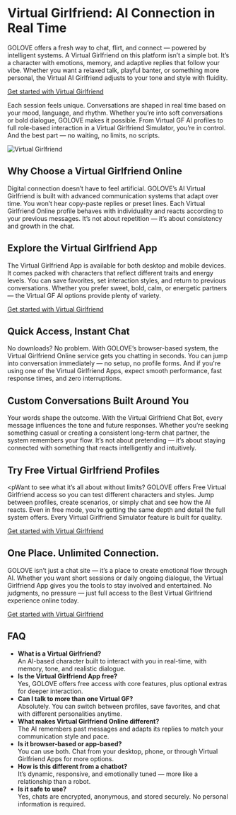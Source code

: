<h1>Virtual Girlfriend: AI Connection in Real Time</h1>

<p>GOLOVE offers a fresh way to chat, flirt, and connect — powered by intelligent systems. A Virtual Girlfriend on this platform isn’t a simple bot. It’s a character with emotions, memory, and adaptive replies that follow your vibe. Whether you want a relaxed talk, playful banter, or something more personal, the Virtual AI Girlfriend adjusts to your tone and style with fluidity.</p>

<p><a href="https://golove.ai/?ref=gh-golove-ai">Get started with Virtual Girlfriend</a></p>

<p>Each session feels unique. Conversations are shaped in real time based on your mood, language, and rhythm. Whether you’re into soft conversations or bold dialogue, GOLOVE makes it possible. From Virtual GF AI profiles to full role-based interaction in a Virtual Girlfriend Simulator, you’re in control. And the best part — no waiting, no limits, no scripts.</p>

<img src="https://cloth-off.ai/wp-content/uploads/2025/02/photo_2025-02-04_19-39-21.jpg" alt="Virtual Girlfriend">

<h2>Why Choose a Virtual Girlfriend Online</h2>

<p>Digital connection doesn’t have to feel artificial. GOLOVE’s AI Virtual Girlfriend is built with advanced communication systems that adapt over time. You won’t hear copy-paste replies or preset lines. Each Virtual Girlfriend Online profile behaves with individuality and reacts according to your previous messages. It’s not about repetition — it’s about consistency and growth in the chat.</p>

<h2>Explore the Virtual Girlfriend App</h2>

<p>The Virtual Girlfriend App is available for both desktop and mobile devices. It comes packed with characters that reflect different traits and energy levels. You can save favorites, set interaction styles, and return to previous conversations. Whether you prefer sweet, bold, calm, or energetic partners — the Virtual GF AI options provide plenty of variety.</p>

<p><a href="https://golove.ai/?ref=gh-golove-ai">Get started with Virtual Girlfriend</a></p>

<h2>Quick Access, Instant Chat</h2>

<p>No downloads? No problem. With GOLOVE’s browser-based system, the Virtual Girlfriend Online service gets you chatting in seconds. You can jump into conversation immediately — no setup, no profile forms. And if you're using one of the Virtual Girlfriend Apps, expect smooth performance, fast response times, and zero interruptions.</p>

<h2>Custom Conversations Built Around You</h2>

<p>Your words shape the outcome. With the Virtual Girlfriend Chat Bot, every message influences the tone and future responses. Whether you’re seeking something casual or creating a consistent long-term chat partner, the system remembers your flow. It’s not about pretending — it’s about staying connected with something that reacts intelligently and intuitively.</p>

<h2>Try Free Virtual Girlfriend Profiles</h2>

<pWant to see what it’s all about without limits? GOLOVE offers Free Virtual Girlfriend access so you can test different characters and styles. Jump between profiles, create scenarios, or simply chat and see how the AI reacts. Even in free mode, you’re getting the same depth and detail the full system offers. Every Virtual Girlfriend Simulator feature is built for quality.</p>

<p><a href="https://golove.ai/?ref=gh-golove-ai">Get started with Virtual Girlfriend</a></p>

<h2>One Place. Unlimited Connection.</h2>

<p>GOLOVE isn’t just a chat site — it’s a place to create emotional flow through AI. Whether you want short sessions or daily ongoing dialogue, the Virtual Girlfriend App gives you the tools to stay involved and entertained. No judgments, no pressure — just full access to the Best Virtual Girlfriend experience online today.</p>

<p><a href="https://golove.ai/?ref=gh-golove-ai">Get started with Virtual Girlfriend</a></p>

<h2>FAQ</h2>

<ul>
  <li><strong>What is a Virtual Girlfriend?</strong><br>An AI-based character built to interact with you in real-time, with memory, tone, and realistic dialogue.</li>
  <li><strong>Is the Virtual Girlfriend App free?</strong><br>Yes, GOLOVE offers free access with core features, plus optional extras for deeper interaction.</li>
  <li><strong>Can I talk to more than one Virtual GF?</strong><br>Absolutely. You can switch between profiles, save favorites, and chat with different personalities anytime.</li>
  <li><strong>What makes Virtual Girlfriend Online different?</strong><br>The AI remembers past messages and adapts its replies to match your communication style and pace.</li>
  <li><strong>Is it browser-based or app-based?</strong><br>You can use both. Chat from your desktop, phone, or through Virtual Girlfriend Apps for more options.</li>
  <li><strong>How is this different from a chatbot?</strong><br>It’s dynamic, responsive, and emotionally tuned — more like a relationship than a robot.</li>
  <li><strong>Is it safe to use?</strong><br>Yes, chats are encrypted, anonymous, and stored securely. No personal information is required.</li>
</ul>
